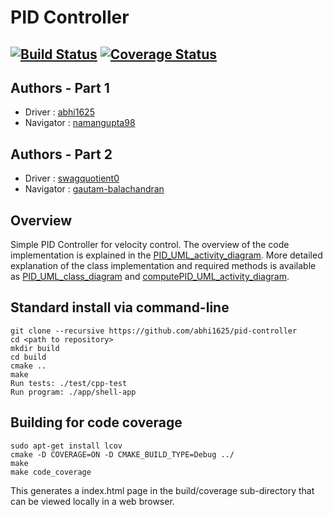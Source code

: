 # PID Controller
[![Build Status](https://travis-ci.org/abhi1625/pid-controller.svg?branch=master)](https://travis-ci.org/abhi1625/pid-controller)
[![Coverage Status](https://coveralls.io/repos/github/abhi1625/pid-controller/badge.svg?branch=master)](https://coveralls.io/github/abhi1625/pid-controller?branch=master)
---

## Authors - Part 1

- Driver    : [abhi1625](https://github.com/abhi1625)
- Navigator : [namangupta98](https://github.com/namangupta8)

## Authors - Part 2 

- Driver    : [swagquotient0](https://github.com/swagquotient0)
- Navigator : [gautam-balachandran](https://github.com/Gautam-Balachandran)

## Overview

Simple PID Controller for velocity control. The overview of the code implementation is explained in the [PID_UML_activity_diagram](https://github.com/abhi1625/pid-controller/blob/master/PID_UML_activity_diagram.pdf). More detailed explanation of the class implementation and required methods is available as [PID_UML_class_diagram](https://github.com/abhi1625/pid-controller/blob/master/PID_UML_class_diagram.pdf) and [computePID_UML_activity_diagram](https://github.com/abhi1625/pid-controller/blob/master/computePID_UML_activity_diagram.pdf).   

## Standard install via command-line
```
git clone --recursive https://github.com/abhi1625/pid-controller
cd <path to repository>
mkdir build
cd build
cmake ..
make
Run tests: ./test/cpp-test
Run program: ./app/shell-app
```

## Building for code coverage
```
sudo apt-get install lcov
cmake -D COVERAGE=ON -D CMAKE_BUILD_TYPE=Debug ../
make
make code_coverage
```
This generates a index.html page in the build/coverage sub-directory that can be viewed locally in a web browser.
